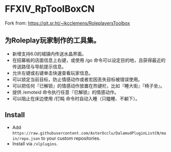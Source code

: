 # FFXIV_RpToolBoxCN

Fork from: https://git.sr.ht/~jkcclemens/RoleplayersToolbox

## 为Roleplay玩家制作的工具集。

  - 新增支持6.0的城镇内传送水晶界面。
  - 在招募板的店面信息上右键，或使用 /go 命令可以设定目的地，且获得最近的传送路径与导航提示信息。
  - 允许左键或右键单击快速查看玩家信息。
  - 可以锁定当前目标，防止情感动作或者宏因丢失目标被错误使用。
  - 可以把任何『已解锁』的情感动作放置在热键栏，比如『睡大街』『椅子坐』。
  - 提供 /emoteid 命令执行任意『已解锁』的情感动作。
  - 可以阻止在床边使用 /打盹 命令时自动入睡（只瞌睡、不躺下）。

## Install

- Add `https://raw.githubusercontent.com/AsterOcclu/DalamudPluginListCN/main/repo.json` to your custom repositories.
- Install via `/xlplugins`.
